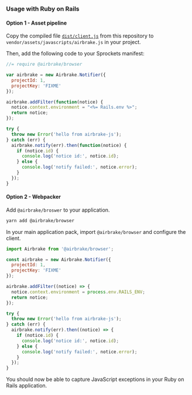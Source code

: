 ### Usage with Ruby on Rails

#### Option 1 - Asset pipeline

Copy the compiled file
[`dist/client.js`](https://github.com/airbrake/airbrake-js/blob/master/dist/client.js)
from this repository to `vendor/assets/javascripts/airbrake.js` in your project.

Then, add the following code to your Sprockets manifest:

```javascript
//= require @airbrake/browser

var airbrake = new Airbrake.Notifier({
  projectId: 1,
  projectKey: 'FIXME'
});

airbrake.addFilter(function(notice) {
  notice.context.environment = "<%= Rails.env %>";
  return notice;
});

try {
  throw new Error('hello from airbrake-js');
} catch (err) {
  airbrake.notify(err).then(function(notice) {
    if (notice.id) {
      console.log('notice id:', notice.id);
    } else {
      console.log('notify failed:', notice.error);
    }
  });
}
```

#### Option 2 - Webpacker

Add `@airbrake/broswer` to your application.

```sh
yarn add @airbrake/browser
```

In your main application pack, import `@airbrake/browser` and configure the client.

```js
import Airbrake from '@airbrake/browser';

const airbrake = new Airbrake.Notifier({
  projectId: 1,
  projectKey: 'FIXME'
});

airbrake.addFilter((notice) => {
  notice.context.environment = process.env.RAILS_ENV;
  return notice;
});

try {
  throw new Error('hello from airbrake-js');
} catch (err) {
  airbrake.notify(err).then((notice) => {
    if (notice.id) {
      console.log('notice id:', notice.id);
    } else {
      console.log('notify failed:', notice.error);
    }
  });
}
```

You should now be able to capture JavaScript exceptions in your Ruby on Rails
application.
